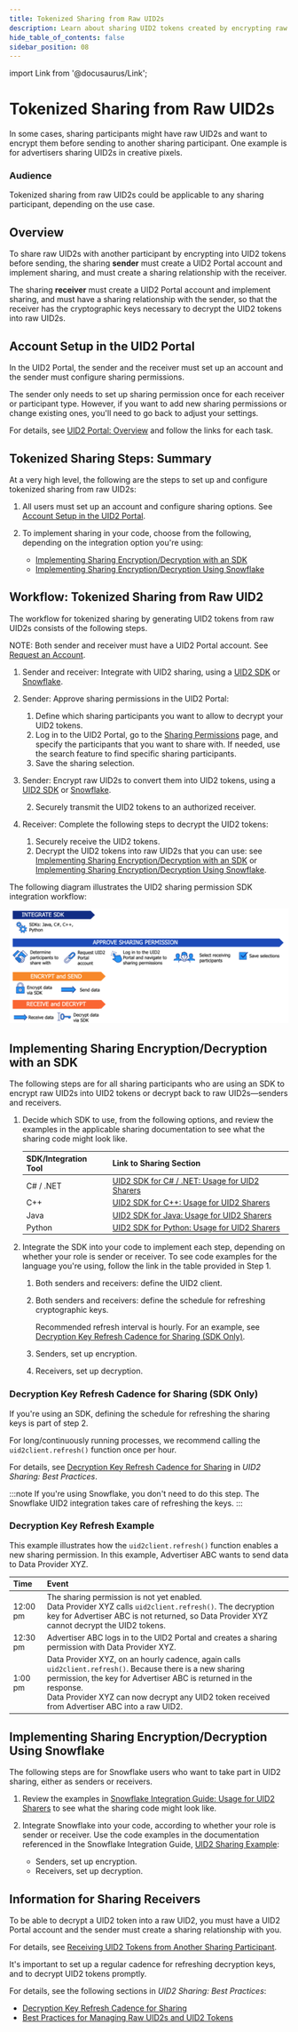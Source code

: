 ```yaml
---
title: Tokenized Sharing from Raw UID2s
description: Learn about sharing UID2 tokens created by encrypting raw UID2s.
hide_table_of_contents: false
sidebar_position: 08
---
```


import Link from '@docusaurus/Link';

# Tokenized Sharing from Raw UID2s

In some cases, sharing participants might have raw UID2s and want to encrypt them before sending to another sharing participant. One example is for advertisers sharing UID2s in creative pixels.

<!-- In this file:
- [Audience](#audience)
- [Overview](#overview)
- [Account Setup in the UID2 Portal](#account-setup-in-the-uid2-portal)
- [Tokenized Sharing Steps: Summary](#tokenized-sharing-steps-summary)
- [Implementing Sharing Encryption/Decryption with an SDK](#implementing-sharing-encryptiondecryption-with-an-sdk)
  - [Decryption Key Refresh Cadence for Sharing (SDK Only)](#decryption-key-refresh-cadence-for-sharing-sdk-only)
  - [Decryption Key Refresh Example](#decryption-key-refresh-example)
- [Implementing Sharing Encryption/Decryption Using Snowflake](#implementing-sharing-encryptiondecryption-using-snowflake)
- [Information for Sharing Receivers](#information-for-sharing-receivers) -->

### Audience

Tokenized sharing from raw UID2s could be applicable to any sharing participant, depending on the use case.

## Overview

To share raw UID2s with another participant by encrypting into UID2 tokens before sending, the sharing **sender** must create a UID2 Portal account and implement sharing, and must create a sharing relationship with the receiver.

The sharing **receiver** must create a UID2 Portal account and implement sharing, and must have a sharing relationship with the sender, so that the receiver has the cryptographic keys necessary to decrypt the UID2 tokens into raw UID2s.

## Account Setup in the UID2 Portal

In the UID2 Portal, the sender and the receiver must set up an account and the sender must configure sharing permissions.

The sender only needs to set up sharing permission once for each receiver or participant type. However, if you want to add new sharing permissions or change existing ones, you'll need to go back to adjust your settings.

For details, see [UID2 Portal: Overview](../portal/portal-overview.md) and follow the links for each task.

## Tokenized Sharing Steps: Summary

At a very high level, the following are the steps to set up and configure tokenized sharing from raw UID2s:

1. All users must set up an account and configure sharing options. See [Account Setup in the UID2 Portal](#account-setup-in-the-uid2-portal).

2. To implement sharing in your code, choose from the following, depending on the integration option you're using:

   - [Implementing Sharing Encryption/Decryption with an SDK](#implementing-sharing-encryptiondecryption-with-an-sdk)
   - [Implementing Sharing Encryption/Decryption Using Snowflake](#implementing-sharing-encryptiondecryption-using-snowflake)

## Workflow: Tokenized Sharing from Raw UID2

The workflow for tokenized sharing by generating UID2 tokens from raw UID2s consists of the following steps.

NOTE: Both sender and receiver must have a UID2 Portal account. See [Request an Account](../portal/portal-getting-started.md#request-an-account).

1. Sender and receiver: Integrate with UID2 sharing, using a [UID2 SDK](sharing-tokenized-from-raw.md#implementing-sharing-encryptiondecryption-with-an-sdk) or [Snowflake](sharing-tokenized-from-raw.md#implementing-sharing-encryptiondecryption-using-snowflake).

1. Sender: Approve sharing permissions in the UID2 Portal:

   1. Define which sharing participants you want to allow to decrypt your UID2 tokens. 
   1. Log in to the UID2 Portal, go to the [Sharing Permissions](../portal/sharing-permissions.md) page, and specify the participants that you want to share with. If needed, use the search feature to find specific sharing participants.
   1. Save the sharing selection.

1. Sender: Encrypt raw UID2s to convert them into UID2 tokens, using a [UID2 SDK](sharing-tokenized-from-raw.md#implementing-sharing-encryptiondecryption-with-an-sdk) or [Snowflake](sharing-tokenized-from-raw.md#implementing-sharing-encryptiondecryption-using-snowflake).

   2. Securely transmit the UID2 tokens to an authorized receiver.

1. Receiver: Complete the following steps to decrypt the UID2 tokens:

   1. Securely receive the UID2 tokens.
   1. Decrypt the UID2 tokens into raw UID2s that you can use: see [Implementing Sharing Encryption/Decryption with an SDK](sharing-tokenized-from-raw.md#implementing-sharing-encryptiondecryption-with-an-sdk) or [Implementing Sharing Encryption/Decryption Using Snowflake](sharing-tokenized-from-raw.md#implementing-sharing-encryptiondecryption-using-snowflake).

The following diagram illustrates the UID2 sharing permission SDK integration workflow:

![UID2 Sharing Permission SDK Integration Workflow](images/UID2_Sharing_Diagram_Integrate_SDK_Sharing_Token.png)

## Implementing Sharing Encryption/Decryption with an SDK

The following steps are for all sharing participants who are using an SDK to encrypt raw UID2s into UID2 tokens or decrypt back to raw UID2s&#8212;senders and receivers.

1. Decide which SDK to use, from the following options, and review the examples in the applicable sharing documentation to see what the sharing code might look like.

   | SDK/Integration Tool | Link to Sharing Section |
   | :--- | :--- | 
   | C# / .NET | [UID2 SDK for C# / .NET: Usage for UID2 Sharers](../sdks/uid2-sdk-ref-csharp-dotnet.md#usage-for-uid2-sharers) |
   | C++ | [UID2 SDK for C++: Usage for UID2 Sharers](../sdks/uid2-sdk-ref-cplusplus.md#usage-for-uid2-sharers) |
   | Java | [UID2 SDK for Java: Usage for UID2 Sharers](../sdks/uid2-sdk-ref-java.md#usage-for-uid2-sharers) |
   | Python | [UID2 SDK for Python: Usage for UID2 Sharers](../sdks/uid2-sdk-ref-python.md#usage-for-uid2-sharers) |

2. Integrate the SDK into your code to implement each step, depending on whether your role is sender or receiver. To see code examples for the language you're using, follow the link in the table provided in Step 1.
   1. Both senders and receivers: define the UID2 client.
   
   2. Both senders and receivers: define the schedule for refreshing cryptographic keys.
   
      Recommended refresh interval is hourly. For an example, see [Decryption Key Refresh Cadence for Sharing (SDK Only)](#decryption-key-refresh-cadence-for-sharing-sdk-only).

   3. Senders, set up encryption.

   4. Receivers, set up decryption.

### Decryption Key Refresh Cadence for Sharing (SDK Only)

If you're using an SDK, defining the schedule for refreshing the sharing keys is part of step 2.

For long/continuously running processes, we recommend calling the `uid2client.refresh()` function once per hour.

For details, see [Decryption Key Refresh Cadence for Sharing](sharing-best-practices.md#decryption-key-refresh-cadence-for-sharing) in *UID2 Sharing: Best Practices*.

:::note
If you're using Snowflake, you don't need to do this step. The Snowflake UID2 integration takes care of refreshing the keys.
:::

### Decryption Key Refresh Example

This example illustrates how the `uid2client.refresh()` function enables a new sharing permission. In this example, Advertiser ABC wants to send data to Data Provider XYZ.

| Time | Event |
| :--- | :--- | 
| 12:00 pm | The sharing permission is not yet enabled.<br/>Data Provider XYZ calls `uid2client.refresh()`. The decryption key for Advertiser ABC is not returned, so Data Provider XYZ cannot decrypt the UID2 tokens. |
| 12:30 pm | Advertiser ABC logs in to the UID2 Portal and creates a sharing permission with Data Provider XYZ. |
| 1:00 pm | Data Provider XYZ, on an hourly cadence, again calls `uid2client.refresh()`. Because there is a new sharing permission, the key for Advertiser ABC is returned in the response.<br/>Data Provider XYZ can now decrypt any UID2 token received from Advertiser ABC into a raw UID2. |

## Implementing Sharing Encryption/Decryption Using Snowflake

The following steps are for Snowflake users who want to take part in UID2 sharing, either as senders or receivers.

1. Review the examples in  [Snowflake Integration Guide: Usage for UID2 Sharers](../guides/snowflake_integration.md#usage-for-uid2-sharers) to see what the sharing code might look like.

2. Integrate Snowflake into your code, according to whether your role is sender or receiver. Use the code examples in the documentation referenced in the Snowflake Integration Guide, [UID2 Sharing Example](../guides/snowflake_integration.md#uid2-sharing-example):

   - Senders, set up encryption.
   - Receivers, set up decryption.

## Information for Sharing Receivers

To be able to decrypt a UID2 token into a raw UID2, you must have a UID2 Portal account and the sender must create a sharing relationship with you.

For details, see [Receiving UID2 Tokens from Another Sharing Participant](sharing-tokenized-overview.md#receiving-uid2-tokens-from-another-sharing-participant).

It's important to set up a regular cadence for refreshing decryption keys, and to decrypt UID2 tokens promptly.

For details, see the following sections in *UID2 Sharing: Best Practices*:

- [Decryption Key Refresh Cadence for Sharing](sharing-best-practices.md#decryption-key-refresh-cadence-for-sharing)
- [Best Practices for Managing Raw UID2s and UID2 Tokens](sharing-best-practices.md#best-practices-for-managing-raw-uid2s-and-uid2-tokens)
